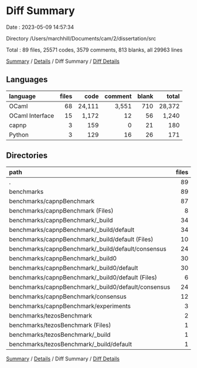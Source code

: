 # Diff Summary

Date : 2023-05-09 14:57:34

Directory /Users/marchhill/Documents/cam/2/dissertation/src

Total : 89 files,  25571 codes, 3579 comments, 813 blanks, all 29963 lines

[Summary](results.md) / [Details](details.md) / Diff Summary / [Diff Details](diff-details.md)

## Languages
| language | files | code | comment | blank | total |
| :--- | ---: | ---: | ---: | ---: | ---: |
| OCaml | 68 | 24,111 | 3,551 | 710 | 28,372 |
| OCaml Interface | 15 | 1,172 | 12 | 56 | 1,240 |
| capnp | 3 | 159 | 0 | 21 | 180 |
| Python | 3 | 129 | 16 | 26 | 171 |

## Directories
| path | files | code | comment | blank | total |
| :--- | ---: | ---: | ---: | ---: | ---: |
| . | 89 | 25,571 | 3,579 | 813 | 29,963 |
| benchmarks | 89 | 25,571 | 3,579 | 813 | 29,963 |
| benchmarks/capnpBenchmark | 87 | 25,511 | 3,579 | 807 | 29,897 |
| benchmarks/capnpBenchmark (Files) | 8 | 617 | 26 | 71 | 714 |
| benchmarks/capnpBenchmark/_build | 34 | 10,921 | 1,715 | 289 | 12,925 |
| benchmarks/capnpBenchmark/_build/default | 34 | 10,921 | 1,715 | 289 | 12,925 |
| benchmarks/capnpBenchmark/_build/default (Files) | 10 | 2,329 | 26 | 102 | 2,457 |
| benchmarks/capnpBenchmark/_build/default/consensus | 24 | 8,592 | 1,689 | 187 | 10,468 |
| benchmarks/capnpBenchmark/_build0 | 30 | 10,470 | 1,753 | 252 | 12,475 |
| benchmarks/capnpBenchmark/_build0/default | 30 | 10,470 | 1,753 | 252 | 12,475 |
| benchmarks/capnpBenchmark/_build0/default (Files) | 6 | 1,972 | 5 | 63 | 2,040 |
| benchmarks/capnpBenchmark/_build0/default/consensus | 24 | 8,498 | 1,748 | 189 | 10,435 |
| benchmarks/capnpBenchmark/consensus | 12 | 3,374 | 69 | 169 | 3,612 |
| benchmarks/capnpBenchmark/experiments | 3 | 129 | 16 | 26 | 171 |
| benchmarks/tezosBenchmark | 2 | 60 | 0 | 6 | 66 |
| benchmarks/tezosBenchmark (Files) | 1 | 30 | 0 | 3 | 33 |
| benchmarks/tezosBenchmark/_build | 1 | 30 | 0 | 3 | 33 |
| benchmarks/tezosBenchmark/_build/default | 1 | 30 | 0 | 3 | 33 |

[Summary](results.md) / [Details](details.md) / Diff Summary / [Diff Details](diff-details.md)